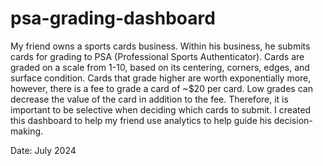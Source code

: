 # psa-grading-dashboard

My friend owns a sports cards business. Within his business, he submits cards for grading to PSA (Professional Sports Authenticator). Cards are graded on a scale from 1-10, based on its centering, corners, edges, and surface condition. Cards that grade higher are worth exponentially more, however, there is a fee to grade a card of ~$20 per card. Low grades can decrease the value of the card in addition to the fee. Therefore, it is important to be selective when deciding which cards to submit. I created this dashboard to help my friend use analytics to help guide his decision-making.

Date: July 2024
